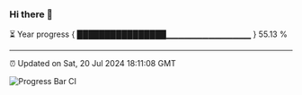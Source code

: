 ### Hi there 👋

⏳ Year progress { ████████████████▁▁▁▁▁▁▁▁▁▁▁▁▁▁ } 55.13 %

---

⏰ Updated on Sat, 20 Jul 2024 18:11:08 GMT

![Progress Bar CI](https://github.com/Shyam-Makwana/GitHub-Actions-Demo/workflows/Progress%20Bar%20CI/badge.svg)
